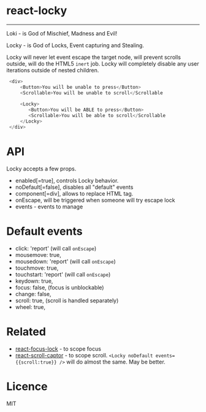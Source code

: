 # react-locky
----

Loki - is God of Mischief, Madness and Evil!

Locky - is God of Locks, Event capturing and Stealing.

Locky will never let event escape the target node, will prevent scrolls outside, will do the HTML5 `inert` job.
Locky will completely disable any user iterations outside of nested children.

```js
 <div>
     <Button>You will be unable to press</Button>
     <Scrollable>You will be unable to scroll</Scrollable
     
     <Locky>
        <Button>You will be ABLE to press</Button>
        <Scrollable>You will be able to scroll</Scrollable
     </Locky>
 </div>
```

# API
 Locky accepts a few props.
 - enabled[=true], controls Locky behavior.
 - noDefault[=false], disables all "default" events
 - component[=div], allows to replace HTML tag.
 - onEscape, will be triggered when someone will try escape lock
 - events - events to manage
 
# Default events
 - click: 'report' (will call `onEscape`)
 - mousemove: true,
 - mousedown: 'report' (will call `onEscape`)
 - touchmove: true,
 - touchstart: 'report' (will call `onEscape`)
 - keydown: true,
 - focus: false, (focus is unblockable)
 - change: false,
 - scroll: true, (scroll is handled separately)
 - wheel: true, 
 
# Related
 - [react-focus-lock](react-focus-lock) - to scope focus
 - [react-scroll-captor](https://github.com/jossmac/react-scroll-captor) - to scope scroll. 
 `<Locky noDefault events={{scroll:true}} />` will do almost the same. May be better.
 

# Licence
 MIT